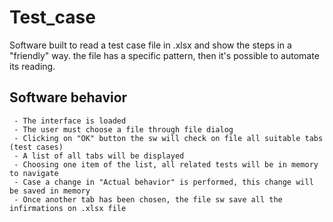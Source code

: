 # Test_case
Software built to read a test case file in .xlsx and show the steps in a "friendly" way.
the file has a specific pattern, then it's possible to automate its reading.

## Software behavior
```
 - The interface is loaded 
 - The user must choose a file through file dialog
 - Clicking on "OK" button the sw will check on file all suitable tabs (test cases)
 - A list of all tabs will be displayed
 - Choosing one item of the list, all related tests will be in memory to navigate
 - Case a change in "Actual behavior" is performed, this change will be saved in memory
 - Once another tab has been chosen, the file sw save all the infirmations on .xlsx file
 ```
